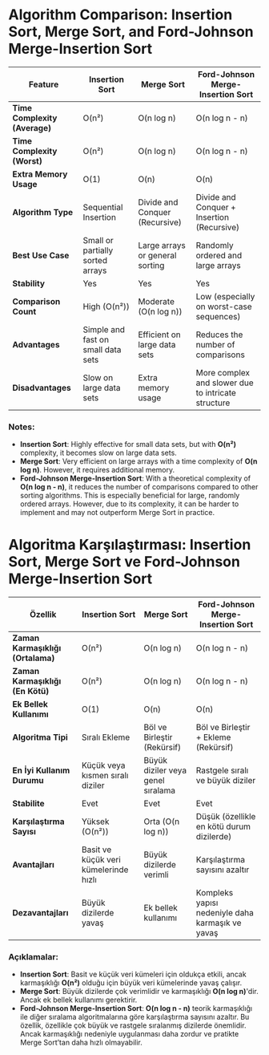 # Algorithm Comparison: Insertion Sort, Merge Sort, and Ford-Johnson Merge-Insertion Sort

| **Feature**                 | **Insertion Sort**       | **Merge Sort**                   | **Ford-Johnson Merge-Insertion Sort**            |
|-----------------------------|--------------------------|----------------------------------|--------------------------------------------------|
| **Time Complexity (Average)** | O(n²)                  | O(n log n)                       | O(n log n - n)                                   |
| **Time Complexity (Worst)** | O(n²)                  | O(n log n)                       | O(n log n - n)                                   |
| **Extra Memory Usage**     | O(1)                     | O(n)                             | O(n)                                             |
| **Algorithm Type**          | Sequential Insertion     | Divide and Conquer (Recursive)   | Divide and Conquer + Insertion (Recursive)       |
| **Best Use Case**           | Small or partially sorted arrays | Large arrays or general sorting | Randomly ordered and large arrays                |
| **Stability**               | Yes                      | Yes                              | Yes                                              |
| **Comparison Count**        | High (O(n²))             | Moderate (O(n log n))            | Low (especially on worst-case sequences)         |
| **Advantages**              | Simple and fast on small data sets | Efficient on large data sets    | Reduces the number of comparisons                |
| **Disadvantages**           | Slow on large data sets  | Extra memory usage               | More complex and slower due to intricate structure |

### Notes:
- **Insertion Sort**: Highly effective for small data sets, but with **O(n²)** complexity, it becomes slow on large data sets.
- **Merge Sort**: Very efficient on large arrays with a time complexity of **O(n log n)**. However, it requires additional memory.
- **Ford-Johnson Merge-Insertion Sort**: With a theoretical complexity of **O(n log n - n)**, it reduces the number of comparisons compared to other sorting algorithms. This is especially beneficial for large, randomly ordered arrays. However, due to its complexity, it can be harder to implement and may not outperform Merge Sort in practice.



# Algoritma Karşılaştırması: Insertion Sort, Merge Sort ve Ford-Johnson Merge-Insertion Sort

| **Özellik**                 | **Insertion Sort**       | **Merge Sort**                   | **Ford-Johnson Merge-Insertion Sort**            |
|-----------------------------|--------------------------|----------------------------------|--------------------------------------------------|
| **Zaman Karmaşıklığı (Ortalama)** | O(n²)                  | O(n log n)                       | O(n log n - n)                                   |
| **Zaman Karmaşıklığı (En Kötü)** | O(n²)                  | O(n log n)                       | O(n log n - n)                                   |
| **Ek Bellek Kullanımı**     | O(1)                     | O(n)                             | O(n)                                             |
| **Algoritma Tipi**          | Sıralı Ekleme            | Böl ve Birleştir (Rekürsif)      | Böl ve Birleştir + Ekleme (Rekürsif)             |
| **En İyi Kullanım Durumu**  | Küçük veya kısmen sıralı diziler | Büyük diziler veya genel sıralama | Rastgele sıralı ve büyük diziler                 |
| **Stabilite**               | Evet                     | Evet                             | Evet                                             |
| **Karşılaştırma Sayısı**    | Yüksek (O(n²))           | Orta (O(n log n))                | Düşük (özellikle en kötü durum dizilerde)        |
| **Avantajları**             | Basit ve küçük veri kümelerinde hızlı | Büyük dizilerde verimli          | Karşılaştırma sayısını azaltır                   |
| **Dezavantajları**          | Büyük dizilerde yavaş    | Ek bellek kullanımı              | Kompleks yapısı nedeniyle daha karmaşık ve yavaş |

### Açıklamalar:
- **Insertion Sort**: Basit ve küçük veri kümeleri için oldukça etkili, ancak karmaşıklığı **O(n²)** olduğu için büyük veri kümelerinde yavaş çalışır.
- **Merge Sort**: Büyük dizilerde çok verimlidir ve karmaşıklığı **O(n log n)**'dir. Ancak ek bellek kullanımı gerektirir.
- **Ford-Johnson Merge-Insertion Sort**: **O(n log n - n)** teorik karmaşıklığı ile diğer sıralama algoritmalarına göre karşılaştırma sayısını azaltır. Bu özellik, özellikle çok büyük ve rastgele sıralanmış dizilerde önemlidir. Ancak karmaşıklığı nedeniyle uygulanması daha zordur ve pratikte Merge Sort’tan daha hızlı olmayabilir.
